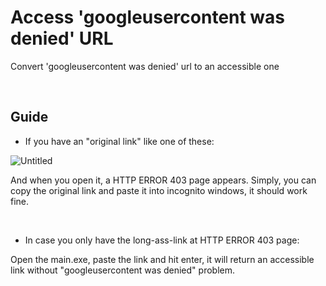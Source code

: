 # Access 'googleusercontent was denied' URL
Convert 'googleusercontent was denied' url to an accessible one

<br>

## Guide
* If you have an "original link" like one of these:

![Untitled](https://user-images.githubusercontent.com/85830956/166143321-8daa5cff-1dcf-4a5e-a881-07c70725b6d5.png)

And when you open it, a HTTP ERROR 403 page appears.
Simply, you can copy the original link and paste it into incognito windows, it should work fine.

<br>

* In case you only have the long-ass-link at HTTP ERROR 403 page:

Open the main.exe, paste the link and hit enter, it will return an accessible link without "googleusercontent was denied" problem.

